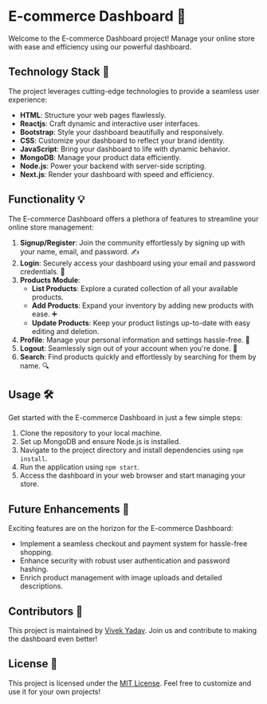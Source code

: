 # E-commerce Dashboard 🛒

Welcome to the E-commerce Dashboard project! Manage your online store with ease and efficiency using our powerful dashboard.

## Technology Stack 🚀

The project leverages cutting-edge technologies to provide a seamless user experience:

- **HTML**: Structure your web pages flawlessly.
- **Reactjs**: Craft dynamic and interactive user interfaces.
- **Bootstrap**: Style your dashboard beautifully and responsively.
- **CSS**: Customize your dashboard to reflect your brand identity.
- **JavaScript**: Bring your dashboard to life with dynamic behavior.
- **MongoDB**: Manage your product data efficiently.
- **Node.js**: Power your backend with server-side scripting.
- **Next.js**: Render your dashboard with speed and efficiency.

## Functionality 💡

The E-commerce Dashboard offers a plethora of features to streamline your online store management:

1. **Signup/Register**: Join the community effortlessly by signing up with your name, email, and password. ✍️
2. **Login**: Securely access your dashboard using your email and password credentials. 🔐
3. **Products Module**:
   - **List Products**: Explore a curated collection of all your available products.
   - **Add Products**: Expand your inventory by adding new products with ease. ➕
   - **Update Products**: Keep your product listings up-to-date with easy editing and deletion.
4. **Profile**: Manage your personal information and settings hassle-free. 👤
5. **Logout**: Seamlessly sign out of your account when you're done. 🚪
6. **Search**: Find products quickly and effortlessly by searching for them by name. 🔍

## Usage 🛠️

Get started with the E-commerce Dashboard in just a few simple steps:

1. Clone the repository to your local machine.
2. Set up MongoDB and ensure Node.js is installed.
3. Navigate to the project directory and install dependencies using `npm install`.
4. Run the application using `npm start`.
5. Access the dashboard in your web browser and start managing your store.

## Future Enhancements 🚀

Exciting features are on the horizon for the E-commerce Dashboard:

- Implement a seamless checkout and payment system for hassle-free shopping.
- Enhance security with robust user authentication and password hashing.
- Enrich product management with image uploads and detailed descriptions.

## Contributors 🙌

This project is maintained by [Vivek Yadav](https://www.linkedin.com/in/vivek-yadav73/). Join us and contribute to making the dashboard even better!

## License 📄

This project is licensed under the [MIT License](LICENSE). Feel free to customize and use it for your own projects!
